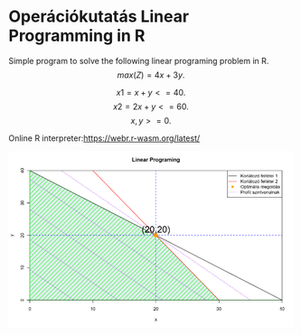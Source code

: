 # Operációkutatás Linear Programming in R

Simple program to solve the following linear programing problem in R.
$$max(Z) = {4x+3y}.$$

$$x1  = {x+ y <= 40}.$$
$$x2  = {2x+ y <= 60}.$$
$${x,y>=0}.$$




Online R interpreter:https://webr.r-wasm.org/latest/

<img src="Lp.png" alt="Alt text" title="Image Title">

